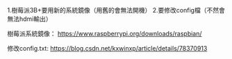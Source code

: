 1.樹莓派3B+要用新的系統鏡像（用舊的會無法開機）
2.要修改config檔（不然會無法hdmi輸出）

樹莓派系統鏡像：
https://www.raspberrypi.org/downloads/raspbian/

修改config.txt:
https://blog.csdn.net/kxwinxp/article/details/78370913

